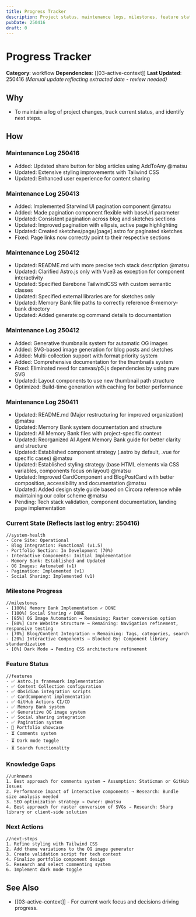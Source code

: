 ```yaml
---
title: Progress Tracker
description: Project status, maintenance logs, milestones, feature status, knowledge gaps, and next actions.
pubDate: 250416
draft: 0
---
```


# Progress Tracker

**Category**: workflow
**Dependencies**: [[03-active-context]]
**Last Updated**: 250416 *(Manual update reflecting extracted date - review needed)*

## Why
- To maintain a log of project changes, track current status, and identify next steps.

## How

### Maintenance Log 250416
- Added: Updated share button for blog articles using AddToAny @matsu
- Updated: Extensive styling improvements with Tailwind CSS
- Updated: Enhanced user experience for content sharing

### Maintenance Log 250413
- Added: Implemented Starwind UI pagination component @matsu
- Added: Made pagination component flexible with baseUrl parameter
- Updated: Consistent pagination across blog and sketches sections
- Updated: Improved pagination with ellipsis, active page highlighting
- Updated: Created sketches/page/[page].astro for paginated sketches
- Fixed: Page links now correctly point to their respective sections

### Maintenance Log 250412
- Updated: README.md with more precise tech stack description @matsu
- Updated: Clarified Astro.js only with Vue3 as exception for component interactivity
- Updated: Specified Barebone TailwindCSS with custom semantic classes 
- Updated: Specified external libraries are for sketches only
- Updated: Memory Bank file paths to correctly reference 8-memory-bank directory
- Updated: Added generate:og command details to documentation

### Maintenance Log 250412
- Added: Generative thumbnails system for automatic OG images
- Added: SVG-based image generation for blog posts and sketches
- Added: Multi-collection support with format priority system
- Added: Comprehensive documentation for the thumbnails system
- Fixed: Eliminated need for canvas/p5.js dependencies by using pure SVG
- Updated: Layout components to use new thumbnail path structure
- Optimized: Build-time generation with caching for better performance

### Maintenance Log 250411
- Updated: README.md (Major restructuring for improved organization) @matsu
- Updated: Memory Bank system documentation and structure
- Updated: All Memory Bank files with project-specific context
- Updated: Reorganized AI Agent Memory Bank guide for better clarity and structure
- Updated: Established component strategy (.astro by default, .vue for specific cases) @matsu
- Updated: Established styling strategy (base HTML elements via CSS variables, components focus on layout) @matsu
- Updated: Improved CardComponent and BlogPostCard with better composition, accessibility and documentation @matsu
- Updated: Added design style guide based on Circora reference while maintaining our color scheme @matsu
- Pending: Tech stack validation, component documentation, landing page implementation

### Current State (Reflects last log entry: 250416)
```
//system-health
- Core Site: Operational
- Blog Integration: Functional (v1.5)
- Portfolio Section: In Development (70%)
- Interactive Components: Initial Implementation
- Memory Bank: Established and Updated
- OG Images: Automated (v1)
- Pagination: Implemented (v1)
- Social Sharing: Implemented (v1)
```

### Milestone Progress
```
//milestones
- [100%] Memory Bank Implementation ✓ DONE
- [100%] Social Sharing ✓ DONE
- [85%] OG Image Automation → Remaining: Raster conversion option
- [80%] Core Website Structure → Remaining: Navigation refinement, responsive testing
- [70%] Blog/Content Integration → Remaining: Tags, categories, search
- [20%] Interactive Components → Blocked By: Component library standardization
- [0%] Dark Mode → Pending CSS architecture refinement
```

### Feature Status
```
//features
- ✅ Astro.js framework implementation
- ✅ Content Collection configuration
- ✅ Obsidian integration scripts
- ✅ CardComponent implementation
- ✅ GitHub Actions CI/CD
- ✅ Memory Bank system
- ✅ Generative OG image system
- ✅ Social sharing integration
- ✅ Pagination system
- 🔄 Portfolio showcase
- ⏳ Comments system
- ⏳ Dark mode toggle
- ⏳ Search functionality
```

### Knowledge Gaps
```
//unknowns
1. Best approach for comments system → Assumption: Staticman or GitHub Issues
2. Performance impact of interactive components → Research: Bundle size analysis needed
3. SEO optimization strategy → Owner: @matsu
4. Best approach for raster conversion of SVGs → Research: Sharp library or client-side solution
```

### Next Actions
```
//next-steps
1. Refine styling with Tailwind CSS
2. Add theme variations to the OG image generator
3. Create validation script for tech context
4. Finalize portfolio component design
5. Research and select commenting system
6. Implement dark mode toggle
```

## See Also
- [[03-active-context]] - For current work focus and decisions driving progress. 